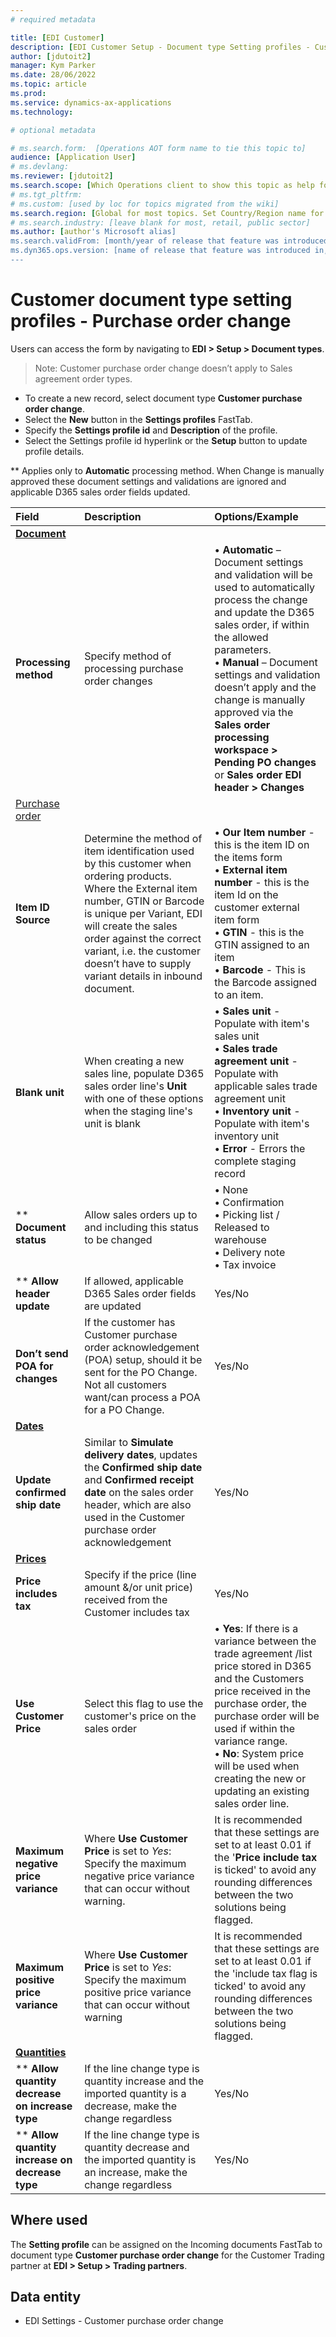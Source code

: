```yaml
---
# required metadata

title: [EDI Customer]
description: [EDI Customer Setup - Document type Setting profiles - Customer purchase order change]
author: [jdutoit2]
manager: Kym Parker
ms.date: 28/06/2022
ms.topic: article
ms.prod: 
ms.service: dynamics-ax-applications
ms.technology: 

# optional metadata

# ms.search.form:  [Operations AOT form name to tie this topic to]
audience: [Application User]
# ms.devlang: 
ms.reviewer: [jdutoit2]
ms.search.scope: [Which Operations client to show this topic as help for, to be set by content strategist, see list here: https://microsoft.sharepoint.com/teams/DynDoc/_layouts/15/WopiFrame.aspx?sourcedoc={23419e1c-eb64-42e9-aa9b-79875b428718}&action=edit&wd=target%28Core%20Dynamics%20AX%20CP%20requirements%2Eone%7C4CC185C0%2DEFAA%2D42CD%2D94B9%2D8F2A45E7F61A%2FVersions%20list%20for%20docs%20topics%7CC14BE630%2D5151%2D49D6%2D8305%2D554B5084593C%2F%29]
# ms.tgt_pltfrm: 
# ms.custom: [used by loc for topics migrated from the wiki]
ms.search.region: [Global for most topics. Set Country/Region name for localizations]
# ms.search.industry: [leave blank for most, retail, public sector]
ms.author: [author's Microsoft alias]
ms.search.validFrom: [month/year of release that feature was introduced in, in format yyyy-mm-dd]
ms.dyn365.ops.version: [name of release that feature was introduced in, see list here: https://microsoft.sharepoint.com/teams/DynDoc/_layouts/15/WopiFrame.aspx?sourcedoc={23419e1c-eb64-42e9-aa9b-79875b428718}&action=edit&wd=target%28Core%20Dynamics%20AX%20CP%20requirements%2Eone%7C4CC185C0%2DEFAA%2D42CD%2D94B9%2D8F2A45E7F61A%2FVersions%20list%20for%20docs%20topics%7CC14BE630%2D5151%2D49D6%2D8305%2D554B5084593C%2F%29]
---
```


# Customer document type setting profiles - Purchase order change

Users can access the form by navigating to **EDI > Setup > Document types**. <br>
> Note: Customer purchase order change doesn’t apply to Sales agreement order types.

- To create a new record, select document type **Customer purchase order change**.
- Select the **New** button in the **Settings profiles** FastTab.
- Specify the **Settings profile id** and **Description** of the profile.
- Select the Settings profile id hyperlink or the **Setup** button to update profile details.

\** Applies only to **Automatic** processing method. When Change is manually approved these document settings and validations are ignored and applicable D365 sales order fields updated. 

**Field**             |	**Description**	                          | **Options/Example**
:-------              |:-------                                   |:----------
<ins>**Document**</ins> |   |
**Processing method** |	Specify method of processing purchase order changes	| •	**Automatic** – Document settings and validation will be used to automatically process the change and update the D365 sales order, if within the allowed parameters. <br> •	**Manual** – Document settings and validation doesn’t apply and the change is manually approved via the **Sales order processing workspace > Pending PO changes** or **Sales order EDI header > Changes**
<ins>Purchase order</ins> |   |
**Item ID Source**  |	Determine the method of item identification used by this customer when ordering products. Where the External item number, GTIN or Barcode is unique per Variant, EDI will create the sales order against the correct variant, i.e. the customer doesn’t have to supply variant details in inbound document.	| •	**Our Item number** - this is the item ID on the items form <br> •	**External item number** - this is the item Id on the customer external item form <br> •	**GTIN** - this is the GTIN assigned to an item <br> •	**Barcode** - This is the Barcode assigned to an item.
**Blank unit**    | When creating a new sales line, populate D365 sales order line's **Unit** with one of these options when the staging line's unit is blank |  • **Sales unit** - Populate with item's sales unit <br> • **Sales trade agreement unit** - Populate with applicable sales trade agreement unit <br> • **Inventory unit** - Populate with item's inventory unit <br> • **Error** - Errors the complete staging record
\** **Document status** |	Allow sales orders up to and including this status to be changed	| •	None <br> •	Confirmation <br> •	Picking list / Released to warehouse <br> •	Delivery note <br> •	Tax invoice
\** **Allow header update** |	If allowed, applicable D365 Sales order fields are updated	  | Yes/No
**Don’t send POA for changes**  |	If the customer has Customer purchase order acknowledgement (POA) setup, should it be sent for the PO Change. Not all customers want/can process a POA for a PO Change.	  | Yes/No
<ins>**Dates**</ins>    |   |
**Update confirmed ship date**  |	Similar to **Simulate delivery dates**, updates the **Confirmed ship date** and **Confirmed receipt date** on the sales order header, which are also used in the Customer purchase order acknowledgement | Yes/No
<ins>**Prices**</ins>   |   |
**Price includes tax**  |	Specify if the price (line amount &/or unit price) received from the Customer includes tax 	  | Yes/No
**Use Customer Price**  |	Select this flag to use the customer's price on the sales order	                              | • **Yes**: If there is a variance between the trade agreement /list price stored in D365 and the Customers price received in the purchase order, the purchase order will be used if within the variance range. <br> • **No**: System price will be used when creating the new or updating an existing sales order line.
**Maximum negative price variance** |	Where **Use Customer Price** is set to _Yes_: <br> Specify the maximum negative price variance that can occur without warning. 	| It is recommended that these settings are set to at least 0.01 if the '**Price include tax** is ticked' to avoid any rounding differences between the two solutions being flagged.
**Maximum positive price variance** | Where **Use Customer Price** is set to _Yes_: <br> Specify the maximum positive price variance that can occur without warning	| It is recommended that these settings are set to at least 0.01 if the 'include tax flag is ticked' to avoid any rounding differences between the two solutions being flagged.
<ins>**Quantities**</ins>   |   |
\** **Allow quantity decrease on increase type**  |	If the line change type is quantity increase and the imported quantity is a decrease, make the change regardless	| Yes/No
** **Allow quantity increase on decrease type**   |	If the line change type is quantity decrease and the imported quantity is an increase, make the change regardless	| Yes/No

## Where used
The **Setting profile** can be assigned on the Incoming documents FastTab to document type **Customer purchase order change** for the Customer Trading partner at **EDI > Setup > Trading partners**.

## Data entity
- EDI Settings - Customer purchase order change
